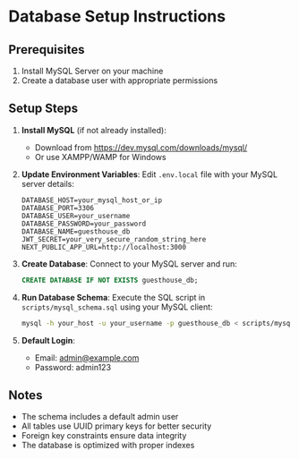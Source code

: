# Database Setup Instructions

## Prerequisites
1. Install MySQL Server on your machine
2. Create a database user with appropriate permissions

## Setup Steps

1. **Install MySQL** (if not already installed):
   - Download from https://dev.mysql.com/downloads/mysql/
   - Or use XAMPP/WAMP for Windows

2. **Update Environment Variables**:
   Edit `.env.local` file with your MySQL server details:
   ```
   DATABASE_HOST=your_mysql_host_or_ip
   DATABASE_PORT=3306
   DATABASE_USER=your_username
   DATABASE_PASSWORD=your_password
   DATABASE_NAME=guesthouse_db
   JWT_SECRET=your_very_secure_random_string_here
   NEXT_PUBLIC_APP_URL=http://localhost:3000
   ```

3. **Create Database**:
   Connect to your MySQL server and run:
   ```sql
   CREATE DATABASE IF NOT EXISTS guesthouse_db;
   ```

4. **Run Database Schema**:
   Execute the SQL script in `scripts/mysql_schema.sql` using your MySQL client:
   ```bash
   mysql -h your_host -u your_username -p guesthouse_db < scripts/mysql_schema.sql
   ```

5. **Default Login**:
   - Email: admin@example.com
   - Password: admin123

## Notes
- The schema includes a default admin user
- All tables use UUID primary keys for better security
- Foreign key constraints ensure data integrity
- The database is optimized with proper indexes